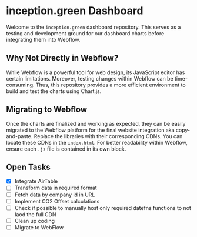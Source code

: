 # inception.green Dashboard

Welcome to the `inception.green` dashboard repository. This serves as a testing and development ground for our dashboard charts before integrating them into Webflow.

## Why Not Directly in Webflow?

While Webflow is a powerful tool for web design, its JavaScript editor has certain limitations. Moreover, testing changes within Webflow can be time-consuming. Thus, this repository provides a more efficient environment to build and test the charts using Chart.js.

## Migrating to Webflow

Once the charts are finalized and working as expected, they can be easily migrated to the Webflow platform for the final website integration aka copy-and-paste.
Replace the libraries with their corresponding CDNs. You can locate these CDNs in the `index.html`. For better readability within Webflow, ensure each `.js` file is contained in its own block.

## Open Tasks

- [x] Integrate AirTable
- [ ] Transform data in required format
- [ ] Fetch data by company id in URL
- [ ] Implement CO2 Offset calculations
- [ ] Check if possible to manually host only required datefns functions to not laod the full CDN
- [ ] Clean up coding
- [ ] Migrate to WebFlow
